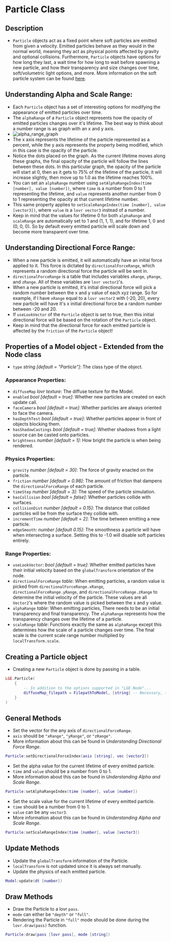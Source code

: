 # Particle Class

## Description
* ``Particle`` objects act as a fixed point where soft particles are emitted from given a velocity. Emitted particles behave as they would in the normal world, meaning they act as physical points affected by gravity and optional collisions. Furthermore, ``Particle`` objects have options for how long they last, a wait time for how long to wait before spawning a new particle, and how their transparency and size changes over time, soft/volumetric light options, and more. More information on the soft particle system can be found [here](http://blog.wolfire.com/2010/04/Soft-Particles).

## Understanding Alpha and Scale Range:
* Each ``Particle`` object has a set of interesting options for modifying the appearance of emitted particles over time. 
* The ``alphaRange`` of a ``Particle`` object represents how the opacity of emitted particles changes over it's lifetime. The best way to think about a number range is as graph with an x and y axis.
* ![alpha_range_graph](https://razorboot.github.io/LOVR-OOP-Graphics-Engine/documentation/images/alpha_range_graph.png)
* The x axis represents the lifetime of the particle represented as a percent, while the y axis represents the property being modified, which in this case is the opacity of the particle.
* Notice the dots placed on the graph. As the current lifetime moves along these graphs, the final opacity of the particle will follow the lines between these dots. In this particular graph, the opacity of the particle will start at 0, then as it gets to 75% of the lifetime of the particle, it will increase slightly, then move up to 1.0 as the lifetime reaches 100%.
* You can set an ``alphaRange`` number using ``setAlphaRangeIndex(time [number], value [number])``, where ``time`` is a number from 0 to 1 representing the lifetime, and ``value`` represents another number from 0 to 1 representing the opacity at that current lifetime number.
* This same property applies to ``setScaleRangeIndex(time [number], value [vector3])``, where ``value`` is a ``lovr vector3`` instead of a number.
* Keep in mind that the values for lifetime 0 for both ``alphaRange`` and ``scaleRange`` are automatically set to 1 and (1, 1, 1), and for lifetime 1, 0 and (0, 0, 0). So by default every emitted particle will scale down and become more transparent over time.

## Understanding Directional Force Range:
* When a new particle is emitted, it will automatically have an initial force applied to it. This force is dictated by ``directionalForceRange``, which represents a random directional force the particle will be sent in.
* ``directionalForceRange`` is a table that includes variables ``xRange``, ``yRange``, and ``zRange``. All of these variables are ``lovr vector2``'s.
* When a new particle is emitted, it's initial directional force will pick a random number between the x and y value of each xyz range. So for example, if I have ``xRange`` equal to a ``lovr vector2`` with (-20, 20), every new particle will have it's x initial directional force be a random number between -20 and 20.
* If ``useLookVector`` of the ``Particle`` object is set to true, then this initial directional force will be based on the rotation of the ``Particle`` object.
* Keep in mind that the directional force for each emitted particle is affected by the ``friction`` of the ``Particle`` object!

## Properties of a Model object - Extended from the Node class
* ``type`` *string [default = "Particle"]*: The class type of the object.
### Appearance Properties:
* ``diffuseMap`` *lovr texture*: The diffuse texture for the Model.
* ``enabled`` *bool [default = true]*: Whether new particles are created on each update call.
* ``faceCamera`` *bool [default = true]*: Whether particles are always oriented to face the camera.
* ``hasDepthTest`` *bool [default = true]*: Whether particles appear in front of objects blocking them.
* ``hasShadowCastings`` *bool [default = true]*: Whether shadows from a light source can be casted onto particles.
* ``brightness`` *number [default = 1]*: How bright the particle is when being rendered.
### Physics Properties:
* ``gravity`` *number [default = 30]*: The force of gravity enacted on the particle.
* ``friction`` *number [default = 0.98]*: The amount of friction that dampens the ``directionalForceRange`` of each particle.
* ``timeStep`` *number [default = 3]*: The speed of the particle simulation.
* ``hasCollision`` *bool [default = false]*: Whether particles collide with surfaces.
* ``collisionDist`` *number [default = 0.15]*: The distance that collided particles will be from the surface they collide with.
* ``incrementTime`` *number [default = 2]*: The time between emitting a new particle.
* ``edgeSmooth``: *number [default 0.15]*: The smoothness a particle will have when intersecting a surface. Setting this to -1.0 will disable soft particles entirely.
### Range Properties:
* ``useLookVector``: *bool [default = true]*: Whether emitted particles have their initial velocity based on the ``globalTransform`` orientation of the node.
* ``directionalForceRange`` *table*: When emitting particles, a random value is picked from ``directionalForceRange.xRange``, ``directionalForceRange.yRange``, and ``directionalForceRange.zRange`` to determine the initial velocity of the particle. These values are all ``Vector2``'s where the random value is picked between the x and y value.
* ``alphaRange`` *table*: When emitting particles, There needs to be an initial transparency and final transparency. The ``alphaRange`` represents how the transparency changes over the lifetime of a particle.
* ``scaleRange`` *table*: Functions exactly the same as ``alphaRange`` except this determines how the scale of a particle changes over time. The final scale is the current scale range number multiplied by ``localTransform.scale``.

## Creating a Particle object
* Creating a new ``Particle`` object is done by passing in a table.
```lua
LGE.Particle(
    {
        -- In addition to the options supported in "LGE.Node"...
        diffuseMap_filepath = FilepathToModel, [string] -- Necessary, this is the filepath to the texture the node will use
    }
)
```

## General Methods
* Set the vector for the any axis of ``directionalForceRange``.
* ``axis`` should be ``"xRange"``, ``"yRange"``, or ``"zRange"``.
* More information about this can be found in *Understanding Directional Force Range*.
```lua
Particle:setDirectionalForceIndex(axis [string], vec [vector2])
```
* Set the alpha value for the current lifetime of every emitted particle.
* ``time`` and ``value`` should be a number from 0 to 1.
* More information about this can be found in *Understanding Alpha and Scale Range*.
```lua
Particle:setAlphaRangeIndex(time [number], value [number])
```
* Set the scale value for the current lifetime of every emitted particle.
* ``time`` should be a number from 0 to 1.
* ``value`` can be any ``vector3``.
* More information about this can be found in *Understanding Alpha and Scale Range*.
```lua
Particle:setScaleRangeIndex(time [number], value [vector3])
```

## Update Methods
* Update the ``globalTransform`` information of the Particle.
* ``localTransform`` is not updated since it is always set manually.
* Update the physics of each emitted particle.
```lua
Model:update(dt [number])
```

## Draw Methods
* Draw the Particle to a lovr ``pass``.
* ``mode`` can either be ``"depth"`` or ``"full"``.
* Rendering the Particle in ``"full"`` mode should be done during the ``lovr.draw(pass)`` function.
```lua
Particle:draw(pass [lovr pass], mode [string])
```